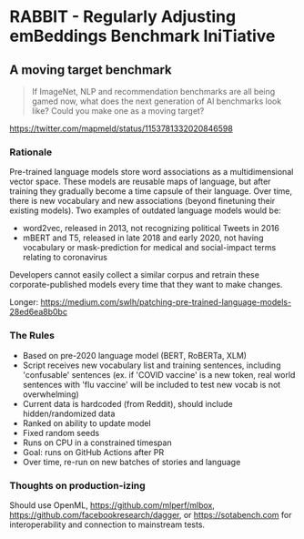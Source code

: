 # RABBIT - Regularly Adjusting emBeddings Benchmark IniTiative
## A moving target benchmark

> If ImageNet, NLP and recommendation benchmarks are all being gamed now, what does the next generation of AI benchmarks look like? Could you make one as a moving target?

https://twitter.com/mapmeld/status/1153781332020846598

### Rationale

Pre-trained language models store word associations as a multidimensional vector space. These models
are reusable maps of language, but after training they gradually become a time capsule
of their language. Over time, there is new vocabulary and new associations (beyond finetuning their existing models). Two
examples of outdated language models would be:

- word2vec, released in 2013, not recognizing political Tweets in 2016
- mBERT and T5, released in late 2018 and early 2020, not having vocabulary or mask-prediction for medical and social-impact terms relating to coronavirus

Developers cannot easily collect a similar corpus and retrain these corporate-published models every time that they want
to make changes.

Longer: https://medium.com/swlh/patching-pre-trained-language-models-28ed6ea8b0bc

### The Rules

- Based on pre-2020 language model (BERT, RoBERTa, XLM)
- Script receives new vocabulary list and training sentences, including 'confusable' sentences (ex. if 'COVID vaccine' is a new token, real world sentences with 'flu vaccine' will be included to test new vocab is not overwhelming)
- Current data is hardcoded (from Reddit), should include hidden/randomized data
- Ranked on ability to update model
- Fixed random seeds
- Runs on CPU in a constrained timespan
- Goal: runs on GitHub Actions after PR
- Over time, re-run on new batches of stories and language

### Thoughts on production-izing

Should use OpenML, https://github.com/mlperf/mlbox, https://github.com/facebookresearch/dagger, or https://sotabench.com for interoperability and connection to mainstream tests.
